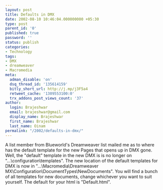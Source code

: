 ```yaml
---
layout: post
title: Defaults in DMX
date: 2002-08-10 10:46:04.000000000 +05:30
type: post
parent_id: '0'
published: true
password: ''
status: publish
categories:
- Technology
tags:
- DMX
- dreamweaver
- Macromedia
meta:
  adman_disable: 'on'
  dsq_thread_id: '135614159'
  bitly_short_url: http://j.mp/j3F5a4
  retweet_cache: '1309553100:0'
  trx_addons_post_views_count: '37'
author:
  login: Brajeshwar
  email: brajeshwar@gmail.com
  display_name: Brajeshwar
  first_name: Brajeshwar
  last_name: Oinam
permalink: "/2002/defaults-in-dmx/"
---
```

<p>A list member from Blueworld's Dreamweaver list mailed me as to where has the default template for the new Pages that opens up in DMX gone. Well, the "default" template in the new DMX is is no longer on "...\configuration\templates". The new location of the default templates for DMX is now in "...\Macromedia\Dreamweaver MX\Configuration\DocumentTypes\NewDocuments". You will find a bunch of all templates for new documents, change whichever you want to suit yourself. The default for your html is "Default.html".</p>
